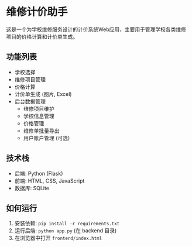 # 维修计价助手

这是一个为学校维修服务设计的计价系统Web应用，主要用于管理学校各类维修项目的价格计算和计价单生成。

## 功能列表

- 学校选择
- 维修项目管理
- 价格计算
- 计价单生成 (图片, Excel)
- 后台数据管理
  - 维修项目维护
  - 学校信息管理
  - 价格管理
  - 维修单批量导出
  - 用户账户管理 (可选)

## 技术栈

- 后端: Python (Flask)
- 前端: HTML, CSS, JavaScript
- 数据库: SQLite

## 如何运行

1.  安装依赖: `pip install -r requirements.txt`
2.  运行后端: `python app.py` (在 backend 目录)
3.  在浏览器中打开 `frontend/index.html`
